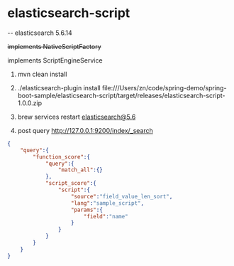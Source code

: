 # elasticsearch-script



-- elasticsearch 5.6.14

~~implements NativeScriptFactory~~

implements ScriptEngineService

1. mvn clean install

2. ./elasticsearch-plugin install file:///Users/zn/code/spring-demo/spring-boot-sample/elasticsearch-script/target/releases/elasticsearch-script-1.0.0.zip

3. brew services restart elasticsearch@5.6

4. post query  http://127.0.0.1:9200/index/_search
```json
{ 
    "query":{
        "function_score":{
            "query":{
                "match_all":{}
            },
            "script_score":{
                "script":{
                    "source":"field_value_len_sort",
                    "lang":"sample_script",
                    "params":{
                        "field":"name"
                    }
                }
            }
        }
    }
}
 
```
